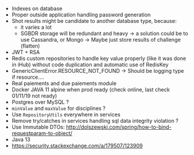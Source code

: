 - Indexes on database
- Proper outside application handling password generation
- Shot results might be candidate to another database type, because: 
    - it varies a lot
    - SGBDR storage will be redundant and heavy 
    -> a solution could be to use Cassandra, or Mongo
    -> Maybe just store results of challenge (flatten)
- JWT + RSA
- Redis custom repositories to handle key value properly (like it was done in iHub) without code duplication and automatic use of RedisKey
- GenericClientError.RESOURCE_NOT_FOUND -> Should be logging type if resource....
- Real paiements and due paiements module
- Docker JAVA 11 alpine when prod ready (check online, last check 01/11/19 not ready)
- Postgres over MySQL ?
- `minValue` and `maxValue` for disciplines ?
- Use `RepositoryUtils` everywhere in services
- Remove try/catches in services handling sql data integrity violation ? 
- Use Immutable DTOs: http://dolszewski.com/spring/how-to-bind-requestparam-to-object/
- Java 13
- https://security.stackexchange.com/a/179507/123909